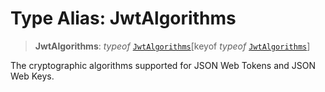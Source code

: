 # Type Alias: JwtAlgorithms

> **JwtAlgorithms**: *typeof* [`JwtAlgorithms`](../variables/JwtAlgorithms.md)\[keyof *typeof* [`JwtAlgorithms`](../variables/JwtAlgorithms.md)\]

The cryptographic algorithms supported for JSON Web Tokens and JSON Web Keys.
